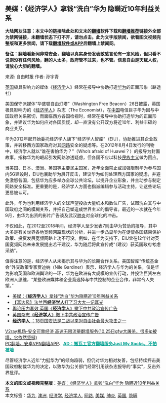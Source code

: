  <h2>美媒：《经济学人》拿钱“洗白”华为 隐瞒近10年利益关系</h2> <p class="notice"><b>大陆网友注意：本文中的链接除此处和文末的<a href="https://github.com/bannedbook/fanqiang" >翻墙</a>软件下载和<a href="https://github.com/killgcd/justmysocks/blob/master/README.md">翻墙推荐</a>链接外全部为禁网链接，未翻墙状态下打不开，请勿点击。此为文字版禁闻，欲看图文视频完整版和更多禁闻，请下载<a href="https://github.com/bannedbook/fanqiang">翻墙软件或APP</a>后翻墙上禁闻网。</p><p>备注：翻墙看新闻非常安全，翻墙以真实身份发表敏感言论有一定风险，但只看不说则没有任何风险，翻的人太多，政府管不过来，也不管。信息自由是天赋人权，请放心大胆的翻墙。</b></p>  <div class="entry"> <p>来源:&nbsp;自由时报                            作者:&nbsp;孙宇青                                                 </p> <p><a href="https://www.bannedbook.org/bnews/tag/%e8%8b%b1%e5%9b%bd/" class="st_tag internal_tag" rel="tag" title="标签 英国 下的日志">英国</a>极具影响力的媒体《<a href="https://www.bannedbook.org/bnews/tag/%E7%BB%8F%E6%B5%8E%E5%AD%A6/" class="st_tag internal_tag" rel="tag" title="标签 经济学 下的日志">经济学</a>人》经常在报导中协助打造<a href="https://www.bannedbook.org/bnews/tag/%e5%8d%8e%e4%b8%ba/" class="st_tag internal_tag" rel="tag" title="标签 华为 下的日志">华为</a>的正面形象（路透社）</p> <p>美国保守派媒体“华盛顿自由灯塔”（Washington Free Beacon）26日披露，英国极具影响力的《<a href="https://www.bannedbook.org/bnews/tag/%e7%bb%8f%e6%b5%8e%e5%ad%a6%e4%ba%ba/" class="st_tag internal_tag" rel="tag" title="标签 经济学人 下的日志">经济学人</a>》杂志（The Economist），在<span class='wp_keywordlink_affiliate'><a href="https://www.bannedbook.org/" title="中国" target="_blank">中国</a></span>电信巨子华为因与中国政府关系密切，而面临西方各国检视时，经常在报导中协助打造华为的正面形象，并建议华为如何应对各国质疑，却一直没有公开双方将近10年、利益丰硕的商业关系。</p>  <p>华为2012年起开始委托经济学人旗下“经济学人智库”（EIU），协助推进其企业政策，并转移西方国家政府对其<a href="https://www.bannedbook.org/bnews/tag/%E7%BD%91%E8%B7%AF/" class="st_tag internal_tag" rel="tag" title="标签 网路 下的日志">网路</a>安全的疑虑等。在2012年8月4日发行的刊物中，经济学人就以“谁在害怕华为？”（Who&#8217;s afraid of Huawei？）的报导为封面故事，指称华为的崛起引发网路渗透疑虑，但各国不应以科技<span class='wp_keywordlink'><a href="https://www.bannedbook.org/forum11/topic333.html" title="禁片：民族主义和三座大山" target="_blank">民族主义</a></span>做为回应。</p> <p>当美国、日本、<a href="https://www.bannedbook.org/bnews/tag/%e6%be%b3%e6%b4%b2/" class="st_tag internal_tag" rel="tag" title="标签 澳洲 下的日志">澳洲</a>、英国等主要民主国家，近年全面禁止或加强限制华为参与国内5G建设时，EIU也襄助华为展开反击，建议华为如何处理西方国家的疑虑，并避免激怒各国，包括华为应多举办全球公共论坛，以提升企业形象，并主动参与制定网路安全标准。更重要的是，经济学人方面也指派编辑参与活动主持，让这些论坛更易被认可。</p> <p>此外，华为也利用经济学人的全球声望投放大量纸本和数位广告，试图洗白其与中国政府之间的模糊关系，并把自己塑造成世界主义的倡导者。最近的一次就在今年9月，由华为出资的影片广告谈及武汉<a href="https://www.bannedbook.org/bnews/tag/%e8%82%ba%e7%82%8e/" class="st_tag internal_tag" rel="tag" title="标签 肺炎 下的日志">肺炎</a>对全球化的冲击。</p>  <p>不仅如此，在2012至2018年间，经济学人至少发表7则由华为赞助的报导，其中大多是有关世界各地宽频网路现状的分析，并进一步凸显华为在促使各国结束保护政策、投资发展宽频网路上功不可没。例如，在华为支持下，EIU曾在12年针对英国宽频网路未来发展提出若干建议，华为随后将此宣传成“（建议）获英国政府考虑采纳”。</p> <p>值得注意的是，经济学人从未揭示其与华为的长期合作关系。美国智库“传统基金会”外交政策专家贾迪纳（Nile Gardiner）表示，经济学人与华为的关系，仅是华为影响英国和欧洲舆论的一环，华为在欧洲有大规模的宣传行动，并投注巨资左右欧洲人思维，“某些欧洲媒体和企业竟选择与中共控制的企业合作，非常令人失望。”</p> <ul class='op-related-articles' title='相关阅读'> <li><a href='https://www.bannedbook.org/bnews/cbnews/20201026/1420642.html' target='_blank'>美媒：《<b>经济学人</b>》拿钱“洗白”华为隐瞒近10年利益关系</a></li> <li><a href='https://www.bannedbook.org/bnews/headline/20200901/1389232.html' target='_blank'>【耳边风】法兰西<b>经济学人</b>打了习大大一记耳光</a></li> <li><a href='https://www.bannedbook.org/bnews/headline/20200814/1379816.html' target='_blank'>舆论压力奏效     英国《<b>经济学人</b>》撤下中共政治宣传广告</a></li> <li><a href='https://www.bannedbook.org/bnews/ssgc/20200813/1379641.html' target='_blank'>英国杂志《<b>经济学人</b>》撤下中共政治宣传广告</a></li> <li><a href='https://www.bannedbook.org/bnews/cnnews/20200703/1354988.html' target='_blank'><b>经济学人</b> ：18页国安法是二战以来对自由社会最大攻击之一</a></li> </ul> <p class="texttj"> <a href="https://www.bannedbook.org/forum23/topic22702.html" target="_blank">V2ray机场-安全可靠经济 高速无限流量翻墙服务(10.25日gfw大屠杀，很多ip被墙，它依然坚挺)</a><br/> <a href="https://github.com/bannedbook/fanqiang/wiki/%E7%A6%81%E9%97%BB%E7%BD%91%E5%AE%89%E5%8D%93%E7%BF%BB%E5%A2%99%E6%96%B0%E9%97%BBAPP" target="_blank">PC翻墙、安卓VPN翻墙APP</a>、<span onclick="window.open('https://github.com/killgcd/justmysocks/blob/master/README.md')" style="font-weight:bold;color:#00A191;cursor:pointer;text-decoration:underline;outline:none">AD：搬瓦工官方翻墙服务Just My Socks，不怕被墙</span></p><p>尽管经济学人近年“力挺华为”的倾向趋弱，但仍对华为相对友善，包括持续抨击美国政府制裁华为的决定，以致华为公关部门经常引用该杂志报导的“事实”，反击外界批评。</p> <a name='sharetosocial'></a>       <div><b>本文的图文或视频完整版</b>：<a href='https://www.bannedbook.org/bnews/cbnews/20201027/1420703.html'>美媒：《经济学人》拿钱“洗白”华为 隐瞒近10年利益关系</a></div>  </div><!--END ENTRY--> <div class="postfooter"> <div>本文标签：<a href="https://www.bannedbook.org/bnews/tag/%e5%8d%8e%e4%b8%ba/" rel="tag">华为</a>, <a href="https://www.bannedbook.org/bnews/tag/%e6%be%b3%e6%b4%b2/" rel="tag">澳洲</a>, <a href="https://www.bannedbook.org/bnews/tag/%E7%BB%8F%E6%B5%8E%E5%AD%A6/" rel="tag">经济学</a>, <a href="https://www.bannedbook.org/bnews/tag/%e7%bb%8f%e6%b5%8e%e5%ad%a6%e4%ba%ba/" rel="tag">经济学人</a>, <a href="https://www.bannedbook.org/bnews/tag/%E7%BD%91%E8%B7%AF/" rel="tag">网路</a>, <a href="https://www.bannedbook.org/bnews/tag/%e7%be%8e%e5%aa%92/" rel="tag">美媒</a>, <a href="https://www.bannedbook.org/bnews/tag/%e8%82%ba%e7%82%8e/" rel="tag">肺炎</a>, <a href="https://www.bannedbook.org/bnews/tag/%e8%8b%b1%e5%9b%bd/" rel="tag">英国</a>, <a href="https://www.bannedbook.org/bnews/tag/%E9%9A%90%E7%9E%92/" rel="tag">隐瞒</a></div>  </div><!--END POSTFOOTER--> 